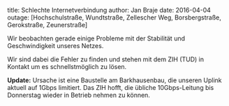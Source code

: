 title: Schlechte Internetverbindung
author: Jan Braje
date: 2016-04-04
outage: [Hochschulstraße, Wundtstraße, Zellescher Weg, Borsbergstraße, Gerokstraße, Zeunerstraße]

Wir beobachten gerade einige Probleme mit der Stabilität und Geschwindigkeit unseres Netzes.

Wir sind dabei die Fehler zu finden und stehen mit dem ZIH (TUD) in Kontakt um es schnellstmöglich zu lösen.

**Update:** Ursache ist eine Baustelle am Barkhausenbau, die unseren Uplink
aktuell auf 1Gbps limitiert. Das ZIH hofft, die übliche 10Gbps-Leitung
bis Donnerstag wieder in Betrieb nehmen zu können.
